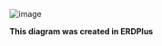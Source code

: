 ![image](https://github.com/alexvwashington/Database-Design-and-Data-Modeling/assets/165182969/3929688e-0a0e-4da4-bd16-2457ed52caca)

**This diagram was created in ERDPlus**
